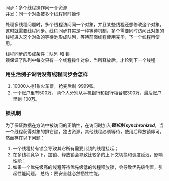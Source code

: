 同步：多个线程操作同一个资源  
并发：同一个对象被多个线程同时操作

处理多线程问题时，多个线程访问同一个对象，并且某些线程还想修改这个对象，这时就需要线程同步。线程同步其实是一种等待机制，多个需要同时访问此对象的线程进入这个对象的等待池形成队列，等待前面线程使用完毕，下一个线程再使用。

线程同步的形成条件：队列 和 锁  
锁保证了队列中每次只有一个线程操作对象，当所释放后，才轮到下一个线程

### 用生活例子说明没有线程同步会怎样
1. 10000人抢1张火车票，抢完后剩-9999张。
2. 一个账户里有500万，两个人分别从手机银行和银行柜台取300万，最后账户里剩-100万。

### 锁机制
为了保证数据在方法中被访问的正确性，在访问时加入***锁机制 synchronized***，当一个线程获得对象的排它锁，独占资源，其他线程必须等待，使用后释放锁即可。然而存在以下问题：
1. 一个线程持有锁会导致其它所有需要此锁的线程挂起；
2. 在多线程竞争下，加锁、释放锁会导致比较多的上下文切换和调度延迟，影响性能；
3. 如果一个优先级高的线程等待优先级低的线程释放锁，会导致优先级倒置，引起性能问题。
总结：要安全就必然牺牲性能。
